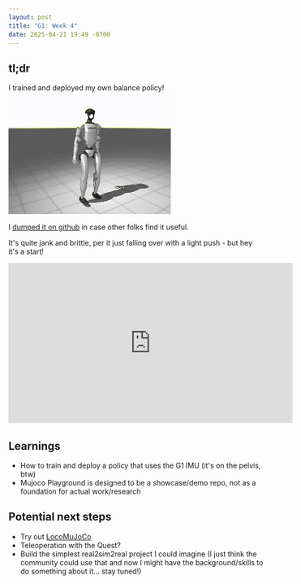 ```yaml
---
layout: post
title: "G1: Week 4"
date: 2025-04-21 19:49 -0700
---
```

## tl;dr 
I trained and deployed my own balance policy!
![output](/assets/img/week-4/mujoco-balance.gif)

I [dumped it on github](tab:https://github.com/jloganolson/g1_basic_balance) in case other folks find it useful.

It's quite jank and brittle, per it just falling over with a light push - but hey it's a start!
<iframe width="560" height="315" src="https://www.youtube.com/embed/e49JQYmHlfY?si=_YICNhqOsyPZY6sq" title="YouTube video player" frameborder="0" allow="accelerometer; autoplay; clipboard-write; encrypted-media; gyroscope; picture-in-picture; web-share" referrerpolicy="strict-origin-when-cross-origin" allowfullscreen></iframe>

## Learnings
* How to train and deploy a policy that uses the G1 IMU (it's on the pelvis, btw)
* Mujoco Playground is designed to be a showcase/demo repo, not as a foundation for actual work/research  

## Potential next steps
* Try out [LocoMuJoCo](tab:https://github.com/robfiras/loco-mujoco)
* Teleoperation with the Quest?
* Build the simplest real2sim2real project I could imagine (I just think the community could use that and now I might have the background/skills to do something about it... stay tuned!)
